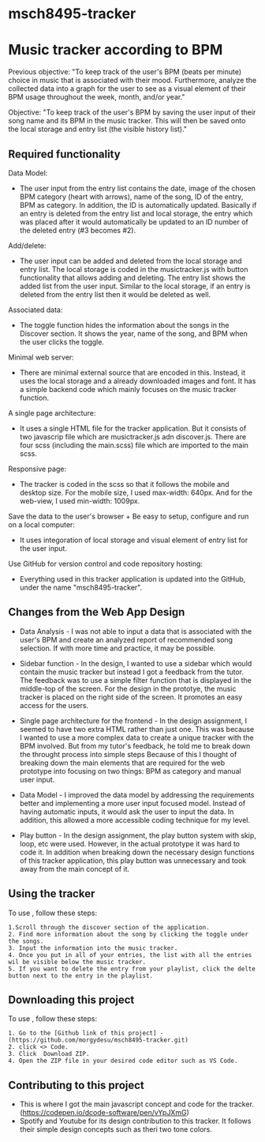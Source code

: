 # msch8495-tracker
# Music tracker according to BPM 

Previous objective:
"To keep track of the user's BPM (beats per minute) choice in music that is associated with their mood. Furthermore, analyze the collected data into a graph for the user to see as a visual element of their BPM usage throughout the week, month, and/or year."

Objective:
"To keep track of the user's BPM by saving the user input of their song name and its BPM in the music tracker. This will then be saved onto the local storage and entry list (the visible history list)."

## Required functionality <msch8495-tracker>
Data Model:
* The user input from the entry list contains the date, image of the chosen BPM category (heart with arrows), name of the song, ID of the entry, BPM as category. In addition, the ID is automatically updated. Basically if an entry is deleted from the entry list and local storage, the entry which was placed after it would automatically be updated to an ID number of the deleted entry (#3 becomes #2).

Add/delete: 
* The user input can be added and deleted from the local storage and entry list. The local storage is coded in the musictracker.js with button functionality that allows adding and deleting. The entry list shows the added list from the user input. Similar to the local storage, if an entry is deleted from the entry list then it would be deleted as well. 

Associated data:
* The toggle function hides the information about the songs in the Discover section. It shows the year, name of the song, and BPM when the user clicks the toggle. 

Minimal web server:
* There are minimal external source that are encoded in this. Instead, it uses the local storage and a already downloaded images and font. It has a simple backend code which mainly focuses on the music tracker function. 

A single page architecture:
* It uses a single HTML file for the tracker application. But it consists of two javascrip file which are musictracker.js adn discover.js. There are four scss (including the main.scss) file which are imported to the main scss.
 
Responsive page:
* The tracker is coded in the scss so that it follows the mobile and desktop size. For the mobile size, I used max-width: 640px. And for the web-view, I used min-width: 1009px.

Save the data to the user's browser + Be easy to setup, configure and run on a local computer:
* It uses integoration of local storage and visual element of entry list for the user input.

Use GitHub for version control and code repository hosting:
* Everything used in this tracker application is updated into the GitHub, under the name "msch8495-tracker".


## Changes from the Web App Design <msch8495-tracker>
* Data Analysis - I was not able to input a data that is associated with the user's BPM and create an analyzed report of recommended song selection. If with more time and practice, it may be possible.

* Sidebar function - In the design, I wanted to use a sidebar which would contain the music tracker but instead I got a feedback from the tutor. The feedback was to use a simple filter function that is displayed in the middle-top of the screen. For the design in the prototye, the music tracker is placed on the right side of the screen. It promotes an easy access for the users. 

* Single page architecture for the frontend - In the design assignment, I seemed to have two extra HTML rather than just one. This was because I wanted to use a more complex data to create a unique tracker with the BPM involved. But from my tutor's feedback, he told me to break down the throught process into simple steps Because of this I thought of breaking down the main elements that are required for the web prototype into focusing on two things: BPM as category and manual user input. 

* Data Model - I improved the data model by addressing the requirements better and implementing a more user input focused model. Instead of having automatic inputs, it would ask the user to input the data. In addition, this allowed a more accessible coding technique for my level. 

* Play button - In the design assignment, the play button system with skip, loop, etc were used. However, in the actual prototype it was hard to code it. In addition when breaking down the necessary design functions of this tracker application, this play button was unnecessary and took away from the main concept of it. 


## Using the tracker <msch8495-tracker>

To use <msch8495-tracker>, follow these steps:
```
1.Scroll through the discover section of the application. 
2. Find more information about the song by clicking the toggle under the songs.
3. Input the information into the music tracker.
4. Once you put in all of your entries, the list with all the entries wil be visible below the music tracker.
5. If you want to delete the entry from your playlist, click the delte button next to the entry in the playlist. 
```

## Downloading this project <msch8495-tracker>

To use <msch8495-tracker>, follow these steps:
```
1. Go to the [Github link of this project] - (https://github.com/morgydesu/msch8495-tracker.git)
2. click <> Code.
3. Click  Download ZIP.
4. Open the ZIP file in your desired code editor such as VS Code. 
```

## Contributing to this project <msch8495-tracker>
* This is where I got the main javascript concept and code for the tracker. (https://codepen.io/dcode-software/pen/vYpJXmG) 
* Spotify and Youtube for its design contribution to this tracker. It follows their simple design concepts such as theri two tone colors. 

